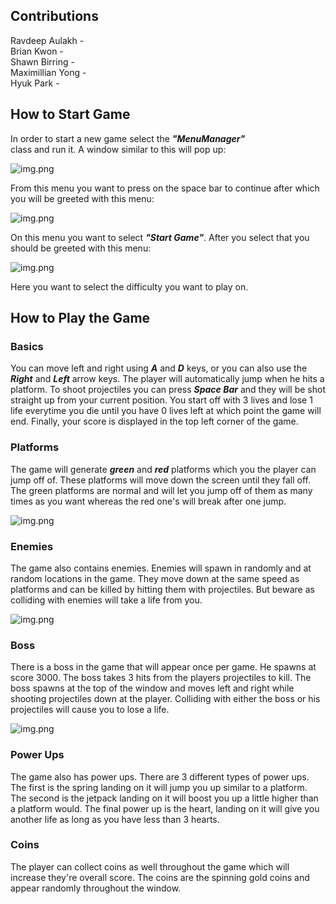 ## Contributions
Ravdeep Aulakh - \
Brian Kwon - \
Shawn Birring - \
Maximillian Yong - \
Hyuk Park - 

## How to Start Game
In order to start a new game select the *<b>"MenuManager"</b>* \
class and run it. A window similar to this will pop up:

![img.png](Images/Mainmenu.png)

From this menu you want to press on the space bar to continue
after which you will be greeted with this menu:

![img.png](Images/MainMenu2.png)

On this menu you want to select *<b>"Start Game"</b>*.
After you select that you should be greeted with this menu:

![img.png](Images/DiffcultSelectReadme.png)

Here you want to select the difficulty you want to play on.

## How to Play the Game
### Basics
You can move left and right using <b>*A*</b> and
<b>*D*</b> keys, or you can also use the <b>*Right*</b>
and <b>*Left*</b> arrow keys. The player will automatically
jump when he hits a platform. To shoot projectiles you
can press <b>*Space Bar*</b> and they will be shot straight up
from your current position. You start off with 3 lives
and lose 1 life everytime you die until you have 0 lives
left at which point the game will end. Finally, your score 
is displayed in the top left corner of the game.

### Platforms
The game will generate *<b>green</b>* and *<b>red</b>* 
platforms which you the player can jump off of. These
platforms will move down the screen until they fall off.
The green platforms are normal and will let you 
jump off of them as many times as you want whereas 
the red one's will break after one jump.

![img.png](Images/PlatformReadme.png)

### Enemies
The game also contains enemies. Enemies will spawn in
randomly and at random locations in the game. They
move down at the same speed as platforms and can be
killed by hitting them with projectiles. But beware
as colliding with enemies will take a life from you.

![img.png](Images/EnemyReadme.png)

### Boss
There is a boss in the game that will appear once
per game. He spawns at score 3000. The boss takes
3 hits from the players projectiles to kill. The boss
spawns at the top of the window and moves left and right
while shooting projectiles down at the player. Colliding
with either the boss or his projectiles will cause you
to lose a life.

![img.png](Images/BossReadme.png)

### Power Ups
The game also has power ups. There are 3 different types
of power ups. The first is the spring landing on it will
jump you up similar to a platform. The second is the
jetpack landing on it will boost you up a little higher
than a platform would. The final power up is the heart,
landing on it will give you another life as long as you
have less than 3 hearts.

### Coins
The player can collect coins as well throughout
the game which will increase they're overall score.
The coins are the spinning gold coins and appear
randomly throughout the window.